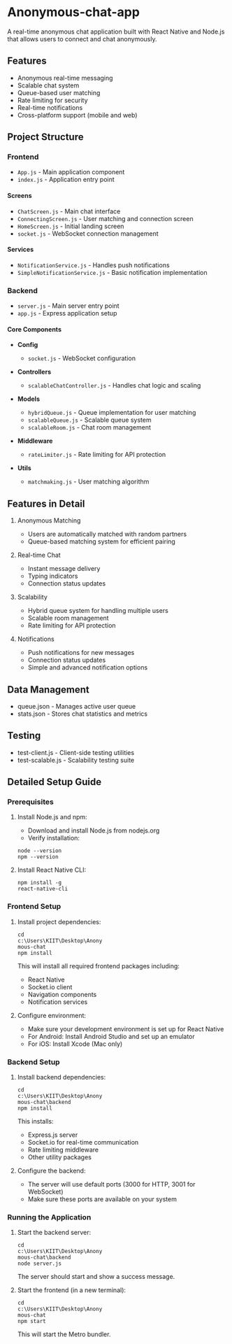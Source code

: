# Anonymous-chat-app

A real-time anonymous chat application built with React Native and Node.js that allows users to connect and chat anonymously.

## Features

- Anonymous real-time messaging
- Scalable chat system
- Queue-based user matching
- Rate limiting for security
- Real-time notifications
- Cross-platform support (mobile and web)

## Project Structure

### Frontend
- `App.js` - Main application component
- `index.js` - Application entry point

#### Screens
- `ChatScreen.js` - Main chat interface
- `ConnectingScreen.js` - User matching and connection screen
- `HomeScreen.js` - Initial landing screen
- `socket.js` - WebSocket connection management

#### Services
- `NotificationService.js` - Handles push notifications
- `SimpleNotificationService.js` - Basic notification implementation

### Backend
- `server.js` - Main server entry point
- `app.js` - Express application setup

#### Core Components
- **Config**
  - `socket.js` - WebSocket configuration

- **Controllers**
  - `scalableChatController.js` - Handles chat logic and scaling

- **Models**
  - `hybridQueue.js` - Queue implementation for user matching
  - `scalableQueue.js` - Scalable queue system
  - `scalableRoom.js` - Chat room management

- **Middleware**
  - `rateLimiter.js` - Rate limiting for API protection

- **Utils**
  - `matchmaking.js` - User matching algorithm
 
## Features in Detail
1. Anonymous Matching
   
   - Users are automatically matched with random partners
   - Queue-based matching system for efficient pairing
2. Real-time Chat
   
   - Instant message delivery
   - Typing indicators
   - Connection status updates
3. Scalability
   
   - Hybrid queue system for handling multiple users
   - Scalable room management
   - Rate limiting for API protection
4. Notifications
   
   - Push notifications for new messages
   - Connection status updates
   - Simple and advanced notification options
## Data Management
- queue.json - Manages active user queue
- stats.json - Stores chat statistics and metrics
## Testing
- test-client.js - Client-side testing utilities
- test-scalable.js - Scalability testing suite

## Detailed Setup Guide
### Prerequisites
1. Install Node.js and npm:
   
   - Download and install Node.js from nodejs.org
   - Verify installation:
   ```
   node --version
   npm --version
   ```
2. Install React Native CLI:
   
   ```
   npm install -g 
   react-native-cli
   ```
### Frontend Setup
1. Install project dependencies:
   
   ```
   cd 
   c:\Users\KIIT\Desktop\Anony
   mous-chat
   npm install
   ```
   This will install all required frontend packages including:
   
   - React Native
   - Socket.io client
   - Navigation components
   - Notification services
2. Configure environment:
   
   - Make sure your development environment is set up for React Native
   - For Android: Install Android Studio and set up an emulator
   - For iOS: Install Xcode (Mac only)
### Backend Setup
1. Install backend dependencies:
   
   ```
   cd 
   c:\Users\KIIT\Desktop\Anony
   mous-chat\backend
   npm install
   ```
   This installs:
   
   - Express.js server
   - Socket.io for real-time communication
   - Rate limiting middleware
   - Other utility packages
2. Configure the backend:
   
   - The server will use default ports (3000 for HTTP, 3001 for WebSocket)
   - Make sure these ports are available on your system
### Running the Application
1. Start the backend server:
   
   ```
   cd 
   c:\Users\KIIT\Desktop\Anony
   mous-chat\backend
   node server.js
   ```
   The server should start and show a success message.
2. Start the frontend (in a new terminal):
   
   ```
   cd 
   c:\Users\KIIT\Desktop\Anony
   mous-chat
   npm start
   ```
   This will start the Metro bundler.
